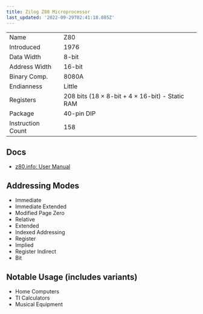 ```yaml
---
title: Zilog Z80 Microprocessor
last_updated: '2022-09-29T02:41:18.085Z'
---
```


<table>
	<tr>
		<td>Name</td>
		<td>Z80</td>
	</tr>
	<tr>
		<td>Introduced</td>
		<td>1976</td>
	</tr>
	<tr>
		<td>Data Width</td>
		<td>8-bit</td>
	</tr>
	<tr>
		<td>Address Width</td>
		<td>16-bit</td>
	</tr>
	<tr>
		<td>Binary Comp.</td>
		<td>8080A</td>
	</tr>
	<tr>
		<td>Endianness</td>
		<td>Little</td>
	</tr>
	<tr>
		<td>Registers</td>
		<td>208 bits (18 &times; 8-bit + 4 &times; 16-bit) - Static RAM</td>
	</tr>
	<tr>
		<td>Package</td>
		<td>40-pin DIP</td>
	</tr>
	<tr>
		<td>Instruction Count</td>
	<td>158</td>
	</tr>
</table>

## Docs
- [z80.info: User Manual](http://z80.info/zip/z80cpu_um.pdf)

## Addressing Modes
- Immediate
- Immediate Extended
- Modified Page Zero 
- Relative
- Extended
- Indexed Addressing
- Register
- Implied
- Register Indirect
- Bit

## Notable Usage (includes variants)
- Home Computers
- TI Calculators
- Musical Equipment